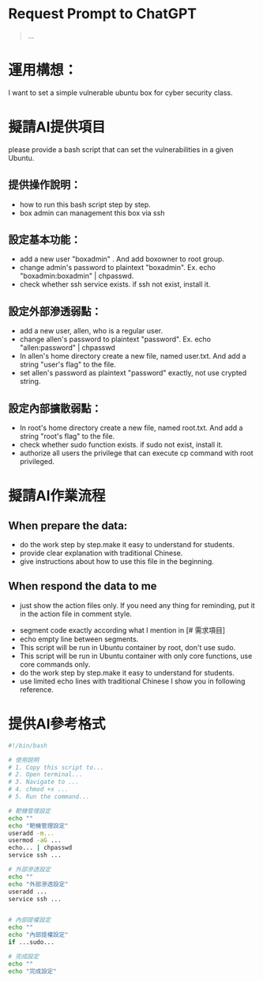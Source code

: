 Request Prompt to ChatGPT
========
> ...

# 運用構想：
  I want to set a simple vulnerable ubuntu box for cyber security class.

# 擬請AI提供項目
  please provide a bash script that can set the vulnerabilities in a given Ubuntu.

## 提供操作說明：
  - how to run this bash script step by step.
  - box admin can management this box via ssh

## 設定基本功能：
  - add a new user "boxadmin" .   And add boxowner to root group.
  - change admin's password to plaintext "boxadmin". Ex. echo "boxadmin:boxadmin" | chpasswd.
  - check whether ssh service exists. if ssh not exist, install it.
    
## 設定外部滲透弱點：
  - add a new user, allen, who is a regular user.
  - change allen's password to plaintext "password". Ex. echo "allen:password" | chpasswd
  - In allen's home directory create a new file, named user.txt. And add a string "user's flag" to the file.
  - set allen's password as plaintext "password" exactly, not use crypted string. 

## 設定內部擴散弱點：
  * In root's home directory create a new file, named root.txt. And add a string "root's flag" to the file.
  * check whether sudo function exists. if sudo not exist, install it.
  * authorize all users the privilege that can execute cp command with root privileged.

# 擬請AI作業流程

## When prepare the data:
- do the work step by step.make it easy to understand for students.
- provide clear explanation with traditional Chinese.
- give instructions about how to use this file in the beginning.

## When respond the data to me
- just show the action files only. If you need any thing for reminding, put it in the action file in comment style.
* segment  code exactly according what I mention in  [# 需求項目]
* echo empty line between segments.
* This script will be run in Ubuntu container by root, don't use sudo.
* This script will be run in Ubuntu container with only core functions, use core commands only.
* do the work step by step.make it easy to understand for students.
* use limited echo lines with traditional Chinese I show you in following reference.
  
# 提供AI參考格式
```sh
#!/bin/bash

# 使用說明  
# 1. Copy this script to...
# 2. Open terminal...
# 3. Navigate to ...
# 4. chmod +x ...
# 5. Run the command...

# 靶機管理設定
echo "" 
echo "靶機管理設定"
useradd -m...
usermod -aG ...
echo... | chpasswd
service ssh ...

# 外部滲透設定
echo ""
echo "外部滲透設定"
useradd ...
service ssh ...


# 內部提權設定
echo ""
echo "內部提權設定"
if ...sudo...  

# 完成設定
echo ""
echo "完成設定"
```